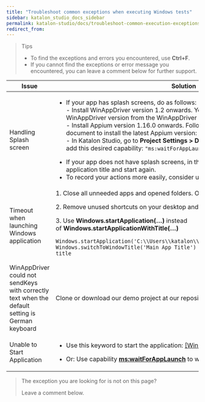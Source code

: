 ```yaml
---
title: "Troubleshoot common exceptions when executing Windows tests"
sidebar: katalon_studio_docs_sidebar
permalink: katalon-studio/docs/troubleshoot-common-execution-exceptions-windows.html
redirect_from:
---
```


> Tips
>
> * To find the exceptions and errors you encountered, use **Ctrl+F**.
> * If you cannot find the exceptions or error message you encountered, you can leave a comment below for further support.

<table>
	<thead>
		<tr>
			<th>Issue</th>
			<th>Solution</th>
		</tr>
	</thead>
	<tbody>
		<tr>
			<td>Handling Splash screen</td>
			<td>
				<ul>
					<li>If your app has splash screens, do as follows:<br>
						- Install WinAppDriver version 1.2 onwards. You can download the latest WinAppDriver version from the WinAppDriver Github project here: <a title="https://github.com/microsoft/WinAppDriver" href="https://github.com/microsoft/WinAppDriver" data-renderer-mark="true">WinAppDriver</a>.<br>
						- Install Appium version 1.16.0 onwards. Follow the instruction in the Appium document to install the latest Appium version: <a title="http://appium.io/docs/en/about-appium/getting-started/#installing-appium" href="http://appium.io/docs/en/about-appium/getting-started/#installing-appium" data-renderer-mark="true">Getting started</a>.<br>
						- In Katalon Studio, go to <strong>Project Settings &gt; Desired capabilities &gt; Windows</strong>&nbsp;and add this desired capability: <code>"ms:waitForAppLaunch": "25"</code></li>
				</ul>
				<ul>
					<li>If your app does not have splash screens, in the <strong>Application Title</strong> field, add the application title and start again.</li>
					<li>To record your actions more easily, consider using&nbsp;<strong>Native Windows Recorder</strong>.</li>
				</ul>
			</td>
		</tr>
		<tr>
			<td>Timeout when launching Windows application</td>
			<td>1. Close all unneeded apps and opened folders. Open Katalon Studio only.
				<p>2. Remove unused shortcuts on your desktop and your taskbar.</p>
				<p>3. Use&nbsp;<strong>Windows.startApplication(&hellip;)</strong>&nbsp;instead of&nbsp;<strong>Windows.startApplicationWithTitle(&hellip;)</strong>&nbsp;</p>
				<pre><code>Windows.startApplication('C:\\Users\\katalon\\Desktop\\Demo\\WindowsFormsApp.exe') Windows.switchToWindowTitle('Main App Title') // Replace this by your main window title</code></pre>
			</td>
		</tr>
		<tr>
			<td>WinAppDriver could not sendKeys with correctly text when the default setting is German keyboard&nbsp;</td>
			<td>Clone or download our demo project at our repository: <a href="https://github.com/duyluonganh/kat-german-windows-test">German Windows test</a>.&nbsp;</td>
		</tr>
		<tr>
			<td>
				<p data-renderer-start-pos="757">Unable to Start Application</p>
			</td>
			<td>
				<ul>
					<li>Use this keyword to start the application:&nbsp;<a tabindex="0" href="https://docs.katalon.com/katalon-studio/docs/windows-kw-start-app-title.html" data-testid="inline-card-resolved-view">[Windows] Start Application with Title</a>.</li>
				</ul>
				<ul data-indent-level="1">
					<li>
						<p data-renderer-start-pos="137">Or: Use capability <a title="https://github.com/microsoft/WinAppDriver/releases/tag/v1.2-RC" href="https://github.com/microsoft/WinAppDriver/releases/tag/v1.2-RC" data-renderer-mark="true"><strong data-renderer-mark="true">ms:waitForAppLaunch</strong></a> to wait longer for the app to open.</p>
					</li>
				</ul>
			</td>
		</tr>
	</tbody>
</table>

> The exception you are looking for is not on this page?
>
> Leave a comment below.
